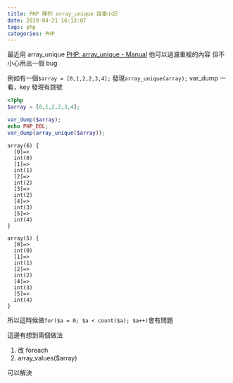 ```yaml
---
title: PHP 陣列 array_unique 踩雷小記
date: 2019-04-21 16:13:07
tags: php
categories: PHP
---
```


最近用 array_unique
[PHP: array_unique - Manual](https://www.php.net/manual/en/function.array-unique.php)
他可以過濾重複的內容
但不小心用出一個 bug

例如有一個`$array = [0,1,2,2,3,4];`
發現`array_unique(array);`
var_dump 一看，key 發現有跳號

<!--more-->

```php
<?php
$array = [0,1,2,2,3,4];

var_dump($array);
echo PHP_EOL;
var_dump(array_unique($array));
```

```
array(6) {
  [0]=>
  int(0)
  [1]=>
  int(1)
  [2]=>
  int(2)
  [3]=>
  int(2)
  [4]=>
  int(3)
  [5]=>
  int(4)
}

array(5) {
  [0]=>
  int(0)
  [1]=>
  int(1)
  [2]=>
  int(2)
  [4]=>
  int(3)
  [5]=>
  int(4)
}
```

所以這時候做`for($a = 0; $a < count($a); $a++)`會有問題

這邊有想到兩個做法

1. 改 foreach
2. array_values(\$array)

可以解決
